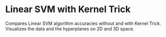 # Linear SVM with Kernel Trick

Compares Linear SVM algorithm accuracies without and with Kernel Trick. 
Visualizes the data and the hyperplanes on 2D and 3D space.
